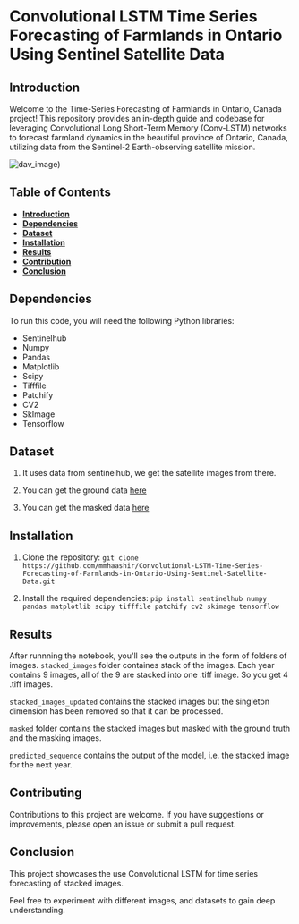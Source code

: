 # Convolutional LSTM Time Series Forecasting of Farmlands in Ontario Using Sentinel Satellite Data

## Introduction <a name="intro"></a>
Welcome to the Time-Series Forecasting of Farmlands in Ontario, Canada project! This repository provides an in-depth guide and codebase for leveraging Convolutional Long Short-Term Memory (Conv-LSTM) networks to forecast farmland dynamics in the beautiful province of Ontario, Canada, utilizing data from the Sentinel-2 Earth-observing satellite mission.

![dav_image](https://vitalflux.com/wp-content/uploads/2022/04/different-types-of-time-series-forecasting.png))

## Table of Contents

- [**Introduction**](#intro)
- [**Dependencies**](#dep)
- [**Dataset**](#data)
- [**Installation**](#install)
- [**Results**](#results)
- [**Contribution**](#contr)
- [**Conclusion**](#conc)

## Dependencies <a name="dep"></a>

To run this code, you will need the following Python libraries:

  - Sentinelhub
  - Numpy
  - Pandas
  - Matplotlib
  - Scipy
  - Tifffile
  - Patchify
  - CV2
  - SkImage
  - Tensorflow

## Dataset <a name="data"></a>

  1. It uses data from sentinelhub, we get the satellite images from there.
     
  2. You can get the ground data [here](https://www.kaggle.com/datasets/mmhashir/ground-data)
     
  3. You can get the masked data [here](https://www.kaggle.com/datasets/mmhashir/masked-data)

## Installation <a name="install"></a>

1. Clone the repository:
   `git clone https://github.com/mmhaashir/Convolutional-LSTM-Time-Series-Forecasting-of-Farmlands-in-Ontario-Using-Sentinel-Satellite-Data.git`
   
2. Install the required dependencies:
   `pip install sentinelhub numpy pandas matplotlib scipy tifffile patchify cv2 skimage tensorflow`

## Results <a name="results"></a>

After runnning the notebook, you'll see the outputs in the form of folders of images. `stacked_images` folder containes stack of the images. Each year contains 9 images, all of the 9 are stacked into one .tiff image. So you get 4 .tiff images.

`stacked_images_updated` contains the stacked images but the singleton dimension has been removed so that it can be processed.

`masked` folder contains the stacked images but masked with the ground truth and the masking images.

`predicted_sequence` contains the output of the model, i.e. the stacked image for the next year.

## Contributing <a  name="contr"></a>

Contributions to this project are welcome. If you have suggestions or improvements, please open an issue or submit a pull request.

## Conclusion <a name="conc"></a>

This project showcases the use Convolutional LSTM for time series forecasting of stacked images.

Feel free to experiment with different images, and datasets to gain deep understanding.

